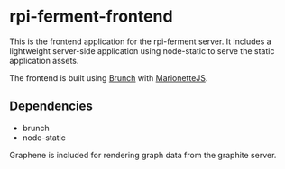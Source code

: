 # rpi-ferment-frontend
This is the frontend application for the rpi-ferment server.  It includes a lightweight server-side application using node-static to serve the static application assets. 

The frontend is built using [Brunch](http://brunch.io/) with [MarionetteJS](http://marionettejs.com/).


## Dependencies

- brunch
- node-static

Graphene is included for rendering graph data from the graphite server.

